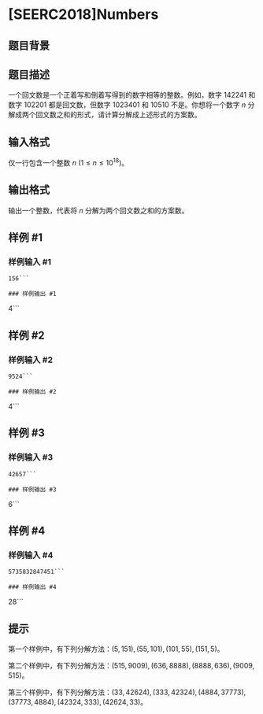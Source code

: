 # [SEERC2018]Numbers

## 题目背景



## 题目描述

一个回文数是一个正着写和倒着写得到的数字相等的整数。例如，数字 $142241$ 和数字 $102201$ 都是回文数，但数字 $1023401$ 和 $10510$ 不是。你想将一个数字 $n$ 分解成两个回文数之和的形式，请计算分解成上述形式的方案数。

## 输入格式

仅一行包含一个整数 $n \ (1 \leq n \leq 10^{18})$。

## 输出格式

输出一个整数，代表将 $n$ 分解为两个回文数之和的方案数。

## 样例 #1

### 样例输入 #1
```
156```

### 样例输出 #1

```
4```

## 样例 #2

### 样例输入 #2
```
9524```

### 样例输出 #2

```
4```

## 样例 #3

### 样例输入 #3
```
42657```

### 样例输出 #3

```
6```

## 样例 #4

### 样例输入 #4
```
5735832847451```

### 样例输出 #4

```
28```

## 提示

第一个样例中，有下列分解方法：$(5, 151), (55, 101), (101, 55), (151, 5)$。

第二个样例中，有下列分解方法：$(515, 9009), (636, 8888), (8888, 636), (9009, 515)$。

第三个样例中，有下列分解方法：$(33, 42624), (333, 42324), (4884, 37773), (37773, 4884), (42324, 333), (42624, 33)$。
